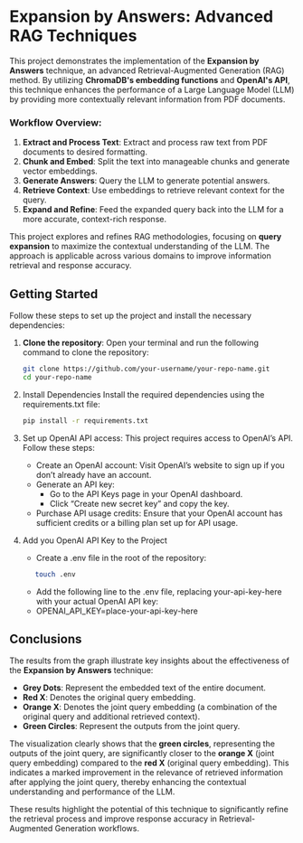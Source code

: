 # Expansion by Answers: Advanced RAG Techniques

This project demonstrates the implementation of the **Expansion by Answers** technique, an advanced Retrieval-Augmented Generation (RAG) method. By utilizing **ChromaDB's embedding functions** and **OpenAI's API**, this technique enhances the performance of a Large Language Model (LLM) by providing more contextually relevant information from PDF documents.

### Workflow Overview:

1. **Extract and Process Text**: Extract and process raw text from PDF documents to desired formatting.
2. **Chunk and Embed**: Split the text into manageable chunks and generate vector embeddings.
3. **Generate Answers**: Query the LLM to generate potential answers.
4. **Retrieve Context**: Use embeddings to retrieve relevant context for the query.
5. **Expand and Refine**: Feed the expanded query back into the LLM for a more accurate, context-rich response.

This project explores and refines RAG methodologies, focusing on **query expansion** to maximize the contextual understanding of the LLM. The approach is applicable across various domains to improve information retrieval and response accuracy.

## Getting Started

Follow these steps to set up the project and install the necessary dependencies:

1. **Clone the repository**:
   Open your terminal and run the following command to clone the repository:
   ```bash
   git clone https://github.com/your-username/your-repo-name.git
   cd your-repo-name

2. Install Dependencies
    Install the required dependencies using the requirements.txt file:
    ```bash
    pip install -r requirements.txt

3. Set up OpenAI API access:
    This project requires access to OpenAI’s API. Follow these steps:
	* Create an OpenAI account: Visit OpenAI’s website to sign up if you don’t already have an account.
	* Generate an API key: 
         - Go to the API Keys page in your OpenAI dashboard.
	     - Click “Create new secret key” and copy the key.
	* Purchase API usage credits: Ensure that your OpenAI account has sufficient credits or a billing plan set up for API usage.

4. Add you OpenAI API Key to the Project
    * Create a .env file in the root of the repository:
     ```bash
        touch .env
     ```
    * Add the following line to the .env file, replacing your-api-key-here with your actual OpenAI API key:
     - OPENAI_API_KEY=place-your-api-key-here

## Conclusions

The results from the graph illustrate key insights about the effectiveness of the **Expansion by Answers** technique:

- **Grey Dots**: Represent the embedded text of the entire document.
- **Red X**: Denotes the original query embedding.
- **Orange X**: Denotes the joint query embedding (a combination of the original query and additional retrieved context).
- **Green Circles**: Represent the outputs from the joint query.

The visualization clearly shows that the **green circles**, representing the outputs of the joint query, are significantly closer to the **orange X** (joint query embedding) compared to the **red X** (original query embedding). This indicates a marked improvement in the relevance of retrieved information after applying the joint query, thereby enhancing the contextual understanding and performance of the LLM.

These results highlight the potential of this technique to significantly refine the retrieval process and improve response accuracy in Retrieval-Augmented Generation workflows.

